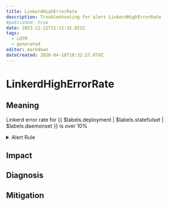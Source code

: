```yaml
---
title: LinkerdHighErrorRate
description: Troubleshooting for alert LinkerdHighErrorRate
#published: true
date: 2023-12-12T21:12:32.022Z
tags: 
  - LGTM
  - generated
editor: markdown
dateCreated: 2020-04-10T18:32:27.079Z
---
```


# LinkerdHighErrorRate

## Meaning
[//]: # "Short paragraph that explains what the alert means"
Linkerd error rate for {{ $labels.deployment | $labels.statefulset | $labels.daemonset }} is over 10%

<details>
  <summary>Alert Rule</summary>

{{% rule "linkerd/linkerd-internal.yml" "LinkerdHighErrorRate" %}}

{{% comment %}}

```yaml
alert: LinkerdHighErrorRate
expr: sum(rate(request_errors_total[1m])) by (deployment, statefulset, daemonset) / sum(rate(request_total[1m])) by (deployment, statefulset, daemonset) * 100 > 10
for: 1m
labels:
    severity: warning
annotations:
    summary: Linkerd high error rate (instance {{ $labels.instance }})
    description: |-
        Linkerd error rate for {{ $labels.deployment | $labels.statefulset | $labels.daemonset }} is over 10%
          VALUE = {{ $value }}
          LABELS = {{ $labels }}
    runbook: https://github.com/srerun/prometheus-alerts/blob/main/content/runbooks/linkerd-internal/LinkerdHighErrorRate.md

```

{{% /comment %}}

</details>


## Impact
[//]: # "What could / will happen if the alert is not addressed"



## Diagnosis
[//]: # "Steps to take to identify the cause of the problem"



## Mitigation
[//]: # "The steps necessary to resolve the alert"
